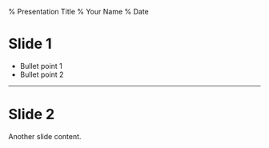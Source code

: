 % Presentation Title
% Your Name
% Date

# Slide 1

- Bullet point 1
- Bullet point 2

---

# Slide 2

Another slide content.
